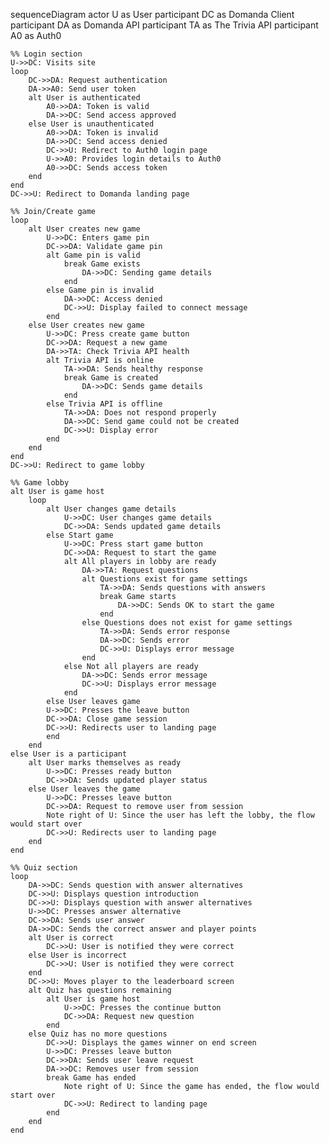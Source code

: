 sequenceDiagram
actor U as User
participant DC as Domanda Client
participant DA as Domanda API
participant TA as The Trivia API
participant A0 as Auth0

    %% Login section
    U->>DC: Visits site
    loop
        DC->>DA: Request authentication
        DA->>A0: Send user token
        alt User is authenticated
            A0->>DA: Token is valid
            DA->>DC: Send access approved
        else User is unauthenticated
            A0->>DA: Token is invalid
            DA->>DC: Send access denied
            DC->>U: Redirect to Auth0 login page
            U->>A0: Provides login details to Auth0
            A0->>DC: Sends access token
        end
    end
    DC->>U: Redirect to Domanda landing page

    %% Join/Create game
    loop
        alt User creates new game
            U->>DC: Enters game pin
            DC->>DA: Validate game pin
            alt Game pin is valid
                break Game exists
                    DA->>DC: Sending game details
                end
            else Game pin is invalid
                DA->>DC: Access denied
                DC->>U: Display failed to connect message
            end
        else User creates new game
            U->>DC: Press create game button
            DC->>DA: Request a new game
            DA->>TA: Check Trivia API health
            alt Trivia API is online
                TA->>DA: Sends healthy response
                break Game is created
                    DA->>DC: Sends game details
                end
            else Trivia API is offline
                TA->>DA: Does not respond properly
                DA->>DC: Send game could not be created
                DC->>U: Display error
            end
        end
    end
    DC->>U: Redirect to game lobby

    %% Game lobby
    alt User is game host
        loop
            alt User changes game details
                U->>DC: User changes game details
                DC->>DA: Sends updated game details
            else Start game
                U->>DC: Press start game button
                DC->>DA: Request to start the game
                alt All players in lobby are ready
                    DA->>TA: Request questions
                    alt Questions exist for game settings
                        TA->>DA: Sends questions with answers
                        break Game starts
                            DA->>DC: Sends OK to start the game
                        end
                    else Questions does not exist for game settings
                        TA->>DA: Sends error response
                        DA->>DC: Sends error
                        DC->>U: Displays error message
                    end
                else Not all players are ready
                    DA->>DC: Sends error message
                    DC->>U: Displays error message
                end
            else User leaves game
            U->>DC: Presses the leave button
            DC->>DA: Close game session
            DC->>U: Redirects user to landing page
            end
        end
    else User is a participant
        alt User marks themselves as ready
            U->>DC: Presses ready button
            DC->>DA: Sends updated player status
        else User leaves the game
            U->>DC: Presses leave button
            DC->>DA: Request to remove user from session
            Note right of U: Since the user has left the lobby, the flow would start over
            DC->>U: Redirects user to landing page
        end
    end

    %% Quiz section
    loop
        DA->>DC: Sends question with answer alternatives
        DC->>U: Displays question introduction
        DC->>U: Displays question with answer alternatives
        U->>DC: Presses answer alternative
        DC->>DA: Sends user answer
        DA->>DC: Sends the correct answer and player points
        alt User is correct
            DC->>U: User is notified they were correct
        else User is incorrect
            DC->>U: User is notified they were correct
        end
        DC->>U: Moves player to the leaderboard screen
        alt Quiz has questions remaining
            alt User is game host
                U->>DC: Presses the continue button
                DC->>DA: Request new question
            end
        else Quiz has no more questions
            DC->>U: Displays the games winner on end screen
            U->>DC: Presses leave button
            DC->>DA: Sends user leave request
            DA->>DC: Removes user from session
            break Game has ended
                Note right of U: Since the game has ended, the flow would start over
                DC->>U: Redirect to landing page
            end
        end
    end
